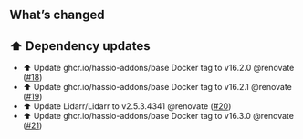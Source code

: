 ## What’s changed

## ⬆️ Dependency updates

- ⬆️ Update ghcr.io/hassio-addons/base Docker tag to v16.2.0 @renovate ([#18](https://github.com/hassio-addons/addon-lidarr/pull/18))
- ⬆️ Update ghcr.io/hassio-addons/base Docker tag to v16.2.1 @renovate ([#19](https://github.com/hassio-addons/addon-lidarr/pull/19))
- ⬆️ Update Lidarr/Lidarr to v2.5.3.4341 @renovate ([#20](https://github.com/hassio-addons/addon-lidarr/pull/20))
- ⬆️ Update ghcr.io/hassio-addons/base Docker tag to v16.3.0 @renovate ([#21](https://github.com/hassio-addons/addon-lidarr/pull/21))
